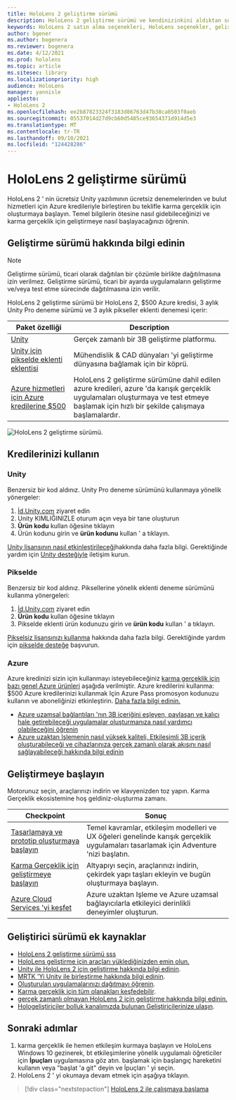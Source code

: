 ```yaml
---
title: HoloLens 2 geliştirme sürümü
description: HoloLens 2 geliştirme sürümü ve kendinizinkini aldıktan sonra ne yapmanız gerektiğini öğrenin.
keywords: HoloLens 2 satın alma seçenekleri, HoloLens seçenekler, geliştirici sürümü
author: bgener
ms.author: bogenera
ms.reviewer: bogenera
ms.date: 4/12/2021
ms.prod: hololens
ms.topic: article
ms.sitesec: library
ms.localizationpriority: high
audience: HoloLens
manager: yannisle
appliesto:
- HoloLens 2
ms.openlocfilehash: ee2b87823324f3183d86763d47b38ca0503f0aeb
ms.sourcegitcommit: 05537014d27d9cb60d5485ce93654371d914d5e3
ms.translationtype: MT
ms.contentlocale: tr-TR
ms.lasthandoff: 09/10/2021
ms.locfileid: "124428286"
---
```

# <a name="hololens-2-development-edition"></a>HoloLens 2 geliştirme sürümü

HoloLens 2 ' nin ücretsiz Unity yazılımının ücretsiz denemelerinden ve bulut hizmetleri için Azure kredileriyle birleştiren bu teklifle karma gerçeklik için oluşturmaya başlayın. Temel bilgilerin ötesine nasıl gidebileceğinizi ve karma gerçeklik için geliştirmeye nasıl başlayacağınızı öğrenin.

## <a name="learn-about-the-development-edition"></a>Geliştirme sürümü hakkında bilgi edinin

> [!NOTE]
> Geliştirme sürümü, ticari olarak dağıtılan bir çözümle birlikte dağıtılmasına izin verilmez. Geliştirme sürümü, ticari bir ayarda uygulamaların geliştirme ve/veya test etme sürecinde dağıtılmasına izin verilir.  

HoloLens 2 geliştirme sürümü bir HoloLens 2, $500 Azure kredisi, 3 aylık Unity Pro deneme sürümü ve 3 aylık pikseller eklenti denemesi içerir:

| Paket özelliği | Description |
|---|---|
|  [Unity](https://unity.com/) | Gerçek zamanlı bir 3B geliştirme platformu.   |
|  [Unity için pikselde eklenti eklentisi](https://www.pixyz-software.com/plugin/) | Mühendislik &amp; CAD dünyaları 'yi geliştirme dünyasına bağlamak için bir köprü.   |
| [Azure hizmetleri için Azure kredilerine $500](https://azure.microsoft.com/resources/) | HoloLens 2 geliştirme sürümüne dahil edilen azure kredileri, azure 'da karışık gerçeklik uygulamaları oluşturmaya ve test etmeye başlamak için hızlı bir şekilde çalışmaya başlamalardır. |

![HoloLens 2 geliştirme sürümü.](./images/hololens-2-dev-ed.png)

## <a name="redeem-your-credits"></a>Kredilerinizi kullanın

### <a name="unity"></a>Unity
Benzersiz bir kod aldınız. Unity Pro deneme sürümünü kullanmaya yönelik yönergeler:
1. [İd.Unity.com](http://id.unity.com/) ziyaret edin
1. Unity KIMLIĞINIZLE oturum açın veya bir tane oluşturun
1. **Ürün kodu** kullan öğesine tıklayın
1. Ürün kodunu girin ve **ürün kodunu** kullan ' a tıklayın.

[Unity lisansının nasıl etkinleştirileceği](https://support.unity3d.com/hc/articles/211438683-How-do-I-activate-my-license-)hakkında daha fazla bilgi. Gerektiğinde yardım için [Unity desteğiyle](https://support.unity3d.com/hc) iletişim kurun.  

### <a name="pixyz"></a>Pikselde
Benzersiz bir kod aldınız. Piksellerine yönelik eklenti deneme sürümünü kullanma yönergeleri:
1. [İd.Unity.com](http://id.unity.com/) ziyaret edin
1. **Ürün kodu** kullan öğesine tıklayın
1. Pikselde eklenti ürün kodunuzu girin ve **ürün kodu** kullan ' a tıklayın.

[Pikselsiz lisansınızı kullanma](https://www.pixyz-software.com/documentations/html/2020.1/review/TrialLicense.html) hakkında daha fazla bilgi. Gerektiğinde yardım için [pikselde desteğe](https://www.pixyz-software.com/support/) başvurun.

### <a name="azure"></a>Azure
Azure kredinizi sizin için kullanmayı isteyebileceğiniz [karma gerçeklik için bazı genel Azure ürünleri](https://azure.microsoft.com/topic/mixed-reality/) aşağıda verilmiştir.
Azure kredilerini kullanma: $500 Azure kredilerinizi kullanmak Için Azure Pass promosyon kodunuzu kullanın ve aboneliğinizi etkinleştirin. [Daha fazla bilgi edinin.](hololens2-development-edition-faq.yml#how-can-i-redeem-my--500-azure-credit-)

- [Azure uzamsal bağlantıları 'nın 3B içeriğini eşleyen, paylaşan ve kalıcı hale getirebileceği uygulamalar oluşturmanıza nasıl yardımcı olabileceğini öğrenin](https://azure.microsoft.com/services/spatial-anchors/)
- [Azure uzaktan Işlemenin nasıl yüksek kaliteli, Etkileşimli 3B içerik oluşturabileceği ve cihazlarınıza gerçek zamanlı olarak akışını nasıl sağlayabileceği hakkında bilgi edinin](https://azure.microsoft.com/services/remote-rendering/)

## <a name="get-started-developing"></a>Geliştirmeye başlayın

Motorunuz seçin, araçlarınızı indirin ve klavyenizden toz yapın. Karma Gerçeklik ekosistemine hoş geldiniz-oluşturma zamanı.

|     Checkpoint                              |     Sonuç                                                                                                                    |
|---------------------------------------------|---------------------------------------------------------------------------------------------------------------------------------|
|     [Tasarlamaya ve prototip oluşturmaya başlayın](/windows/mixed-reality/design/design)         |     Temel kavramlar, etkileşim modelleri ve UX öğeleri genelinde karışık gerçeklik uygulamaları tasarlamak için Adventure 'nizi başlatın.     |
|     [Karma Gerçeklik için geliştirmeye başlayın](/windows/mixed-reality/develop/development?tabs=unity)    |     Altyapıyı seçin, araçlarınızı indirin, çekirdek yapı taşları ekleyin ve bugün oluşturmaya başlayın.                                  |
|     [Azure Cloud Services 'yi keşfet](/windows/mixed-reality/develop/mixed-reality-cloud-services)            |     Azure uzaktan Işleme ve Azure uzamsal bağlayıcılarla etkileyici derinlikli deneyimler oluşturun.                                 |

## <a name="developer-edition-additional-resources"></a>Geliştirici sürümü ek kaynaklar

- [HoloLens 2 geliştirme sürümü sss](hololens2-development-edition-faq.yml)
- [HoloLens geliştirme için araçları yüklediğinizden emin olun.](/windows/mixed-reality/develop/install-the-tools?tabs=unity)
- [Unity ile HoloLens 2 için geliştirme hakkında bilgi edinin](/windows/mixed-reality/develop/unity/unity-development-overview?tabs=mrtk%2Carr%2Chl2).
- [MRTK 'Yi Unity ile birleştirme hakkında bilgi edinin](/windows/mixed-reality/develop/unity/mrtk-getting-started).
- [Oluşturulan uygulamalarınızı dağıtmayı öğrenin](app-deploy-overview.md).
- [Karma gerçeklik için tüm olanakları keşfedebilir](/windows/mixed-reality/).
- [gerçek zamanlı olmayan HoloLens 2 için geliştirme hakkında bilgi edinin.](/windows/mixed-reality/develop/unreal/unreal-development-overview?tabs=mrtk%2Casa)
- [Hologeliştiriciler bolluk kanalımızda bulunan Geliştiricilerinize ulaşın](https://holodevelopersslack.azurewebsites.net/).

## <a name="next-steps"></a>Sonraki adımlar

1. karma gerçeklik ile hemen etkileşim kurmaya başlayın ve HoloLens Windows 10 gezinerek, bt etkileşimlerine yönelik uygulamalı öğreticiler için **İpuçları** uygulamasına göz atın. başlamak için başlangıç hareketini kullanın veya "başlat 'a git" deyin ve İpuçları ' yi seçin.
1. HoloLens 2 ' yi okumaya devam etmek için aşağıya tıklayın.

> [!div class="nextstepaction"]
> [HoloLens 2 ile çalışmaya başlama](hololens2-basic-usage.md)
